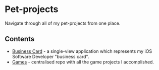 # Pet-projects
Navigate through all of my pet-projects from one place.

## Contents
* [Business Card](https://github.com/cyberbitrixx/BusinessCard.git) - a single-view application which represents my iOS Software Developer "business card".
* [Games](https://github.com/cyberbitrixx/Games.git) - centralised repo with all the game projects I accomplished.
